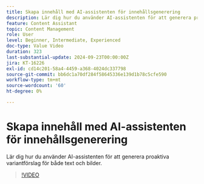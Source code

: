 ```yaml
---
title: Skapa innehåll med AI-assistenten för innehållsgenerering
description: Lär dig hur du använder AI-assistenten för att generera proaktiva variantförslag för både text och bilder.
feature: Content Assistant
topic: Content Management
role: User
level: Beginner, Intermediate, Experienced
doc-type: Value Video
duration: 323
last-substantial-update: 2024-09-23T00:00:00Z
jira: KT-16226
exl-id: cd14c201-58a4-4459-a368-4024dc337798
source-git-commit: bb6dc1a70df284f58645336e139d1b78c5cfe590
workflow-type: tm+mt
source-wordcount: '60'
ht-degree: 0%

---
```


# Skapa innehåll med AI-assistenten för innehållsgenerering

Lär dig hur du använder AI-assistenten för att generera proaktiva variantförslag för både text och bilder.

>[!VIDEO](https://video.tv.adobe.com/v/3434635/?learn=on)
